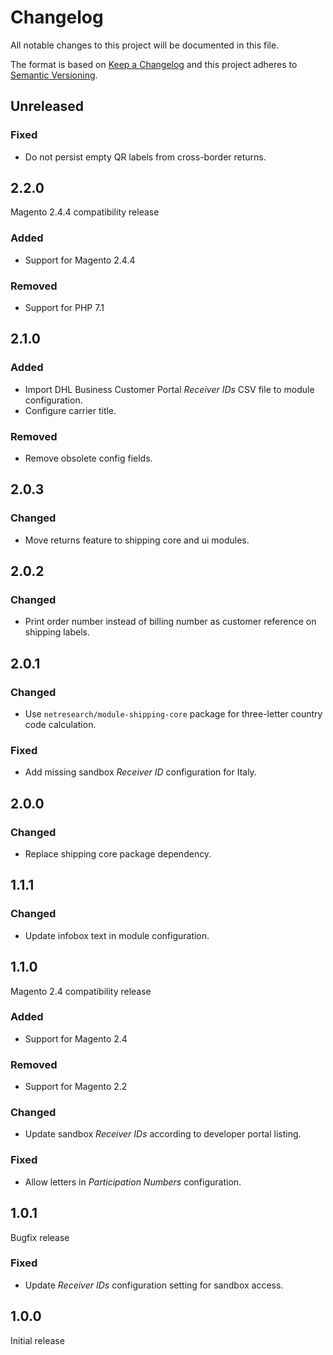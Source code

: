 # Changelog
All notable changes to this project will be documented in this file.

The format is based on [Keep a Changelog](http://keepachangelog.com/en/1.0.0/)
and this project adheres to [Semantic Versioning](http://semver.org/spec/v2.0.0.html).

## Unreleased

### Fixed

- Do not persist empty QR labels from cross-border returns.

## 2.2.0

Magento 2.4.4 compatibility release

### Added

- Support for Magento 2.4.4

### Removed

- Support for PHP 7.1

## 2.1.0

### Added

- Import DHL Business Customer Portal _Receiver IDs_ CSV file to module configuration.
- Configure carrier title.

### Removed

- Remove obsolete config fields.

## 2.0.3

### Changed

- Move returns feature to shipping core and ui modules.

## 2.0.2

### Changed

- Print order number instead of billing number as customer reference on shipping labels.

## 2.0.1

### Changed

- Use `netresearch/module-shipping-core` package for three-letter country code calculation.

### Fixed

- Add missing sandbox _Receiver ID_ configuration for Italy.

## 2.0.0

### Changed

- Replace shipping core package dependency.

## 1.1.1

### Changed

- Update infobox text in module configuration.

## 1.1.0

Magento 2.4 compatibility release

### Added

- Support for Magento 2.4

### Removed

- Support for Magento 2.2

### Changed

- Update sandbox _Receiver IDs_ according to developer portal listing.

### Fixed

- Allow letters in _Participation Numbers_ configuration.

## 1.0.1

Bugfix release

### Fixed

- Update _Receiver IDs_ configuration setting for sandbox access. 

## 1.0.0

Initial release
